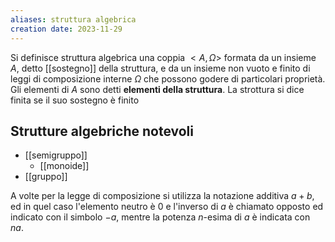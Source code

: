 ```yaml
---
aliases: struttura algebrica
creation date: 2023-11-29
---
```


Si definisce struttura algebrica una coppia $<A, \Omega>$ formata da un insieme $A$, detto [[sostegno]] della struttura, e da un insieme non vuoto e finito di leggi di composizione interne $\Omega$ che possono godere di particolari proprietà.
Gli elementi di $A$ sono detti **elementi della struttura**.
La strottura si dice finita se il suo sostegno è finito

## Strutture algebriche notevoli
- [[semigruppo]]
	- [[monoide]]
- [[gruppo]]


A volte per la legge di composizione si utilizza la notazione additiva $a + b$, ed in quel caso l'elemento neutro è 0 e l'inverso di $a$ è chiamato opposto ed indicato con il simbolo $-a$, mentre la potenza $n$-esima di $a$ è indicata con $na$.



